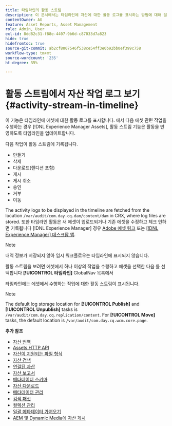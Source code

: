 ```yaml
---
title: 타임라인의 활동 스트림
description: 이 문서에서는 타임라인에 자산에 대한 활동 로그를 표시하는 방법에 대해 설명합니다.
contentOwner: AG
feature: Asset Reports, Asset Management
role: Admin, User
exl-id: 8dd82c31-f88e-4407-9b6d-c87033d7a823
hide: true
hidefromtoc: true
source-git-commit: ab2cf8007546f538ce54ff3e0b92bb0ef399c758
workflow-type: tm+mt
source-wordcount: '235'
ht-degree: 35%

---
```


# 활동 스트림에서 자산 작업 로그 보기 {#activity-stream-in-timeline}

이 기능은 타임라인에 에셋에 대한 활동 로그를 표시합니다. 에서 다음 에셋 관련 작업을 수행하는 경우 [!DNL Experience Manager Assets], 활동 스트림 기능은 활동을 반영하도록 타임라인을 업데이트합니다.

다음 작업이 활동 스트림에 기록됩니다.

* 만들기
* 삭제
* 다운로드(렌디션 포함)
* 게시
* 게시 취소
* 승인
* 거부
* 이동

The activity logs to be displayed in the timeline are fetched from the location `/var/audit/com.day.cq.dam/content/dam` in CRX, where log files are stored.  또한 타임라인 활동은 새 에셋이 업로드되거나 기존 에셋을 수정하고 체크 인하면 기록됩니다 [!DNL Experience Manager] 경유 [Adobe 에셋 링크](https://helpx.adobe.com/kr/enterprise/using/manage-assets-using-adobe-asset-link.html) 또는 [[!DNL Experience Manager] 데스크탑 앱](https://experienceleague.adobe.com/docs/experience-manager-desktop-app/using/release-notes.html).

>[!NOTE]
>
>내역 정보가 저장되지 않아 임시 워크플로우는 타임라인에 표시되지 않습니다.

활동 스트림을 보려면 에셋에서 하나 이상의 작업을 수행하고 에셋을 선택한 다음 를 선택합니다 **[!UICONTROL 타임라인]** GlobalNav 목록에서

<!-- ![timeline-2](assets/timeline-2.png) -->

타임라인에는 에셋에서 수행하는 작업에 대한 활동 스트림이 표시됩니다.

<!-- ![activity_stream](assets/activity_stream.png) -->

>[!NOTE]
>
>The default log storage location for **[!UICONTROL Publish]** and **[!UICONTROL Unpublish]** tasks is `/var/audit/com.day.cq.replication/content`. For **[!UICONTROL Move]** tasks, the default location is `/var/audit/com.day.cq.wcm.core.page`.

**추가 참조**

* [자산 번역](translate-assets.md)
* [Assets HTTP API](mac-api-assets.md)
* [자산이 지원되는 파일 형식](file-format-support.md)
* [자산 검색](search-assets.md)
* [연결된 자산](use-assets-across-connected-assets-instances.md)
* [자산 보고서](asset-reports.md)
* [메타데이터 스키마](metadata-schemas.md)
* [자산 다운로드](download-assets-from-aem.md)
* [메타데이터 관리](manage-metadata.md)
* [검색 패싯](search-facets.md)
* [컬렉션 관리](manage-collections.md)
* [일괄 메타데이터 가져오기](metadata-import-export.md)
* [AEM 및 Dynamic Media에 자산 게시](/help/assets/publish-assets-to-aem-and-dm.md)
